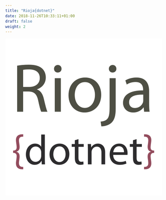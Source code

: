 ```yaml
---
title: "Rioja{dotnet}"
date: 2018-11-26T10:33:11+01:00
draft: false
weight: 2
---
```

<a href="https://www.riojadotnet.com">![RIOJA DOT NET](/img/rioja{dotnet}.png)</a>
 <div class="social">
		<a href="https://www.riojadotnet.com">
			<i class="fa fa-globe"></i>
		</a>
		<a href="https://twitter.com/RiojaDotNet">
			<i class="fa fa-twitter"></i>
		</a>
		<a href="https://www.meetup.com/es-ES/GDG-La-Rioja/">
			<i class="fa fa-meetup"></i>
		</a>
		<a href="https://github.com/RiojaDotNet/">
			<i class="fa fa-github"></i>
		</a>
	</div>
